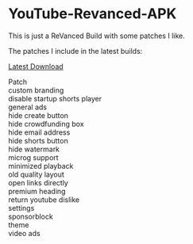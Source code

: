 # YouTube-Revanced-APK
This is just a ReVanced Build with some patches I like.


The patches I include in the latest builds:

[Latest Download](https://github.com/Thezkiller03/YouTube-Revanced-APK/releases/latest)

Patch  
custom branding  
disable startup shorts player  
general ads  
hide create button  
hide crowdfunding box  
hide email address  
hide shorts button  
hide watermark  
microg support  
minimized playback  
old quality layout  
open links directly  
premium heading  
return youtube dislike  
settings  
sponsorblock  
theme  
video ads  

